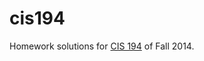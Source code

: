 cis194
======

Homework solutions for [CIS
194](http://www.seas.upenn.edu/~cis194/lectures.html) of Fall 2014.
